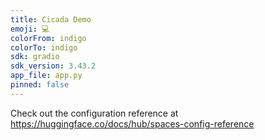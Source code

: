 ```yaml
---
title: Cicada Demo
emoji: 💻
colorFrom: indigo
colorTo: indigo
sdk: gradio
sdk_version: 3.43.2
app_file: app.py
pinned: false
---
```


Check out the configuration reference at https://huggingface.co/docs/hub/spaces-config-reference
